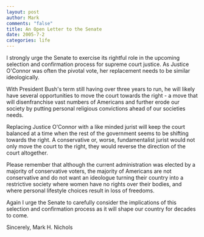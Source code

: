 ```yaml
--- 
layout: post
author: Mark
comments: "false"
title: An Open Letter to the Senate
date: 2005-7-2
categories: life
---
```

I strongly urge the Senate to exercise its rightful role in the upcoming selection and confirmation process for supreme court justice. As Justice O'Connor was often the pivotal vote, her replacement needs to be similar ideologically.

With President Bush's term still having over three years to run, he will likely have several opportunities to move the court towards the right - a move that will disenfranchise vast numbers of Americans and further erode our society by putting personal religious convictions ahead of our societies needs.

Replacing Justice O'Connor with a like minded jurist will keep the court balanced at a time when the rest of the government seems to be shifting towards the right. A conservative or, worse, fundamentalist jurist would not only move the court to the right, they would reverse the direction of the court altogether.

Please remember that although the current administration was elected by a majority of conservative voters, the majority of Americans are not conservative and do not want an ideologue turning their country into a restrictive society where women have no rights over their bodies, and where personal lifestyle choices result in loss of freedoms.

Again I urge the Senate to carefully consider the implications of this selection and confirmation process as it will shape our country for decades to come.

Sincerely,
Mark H. Nichols
